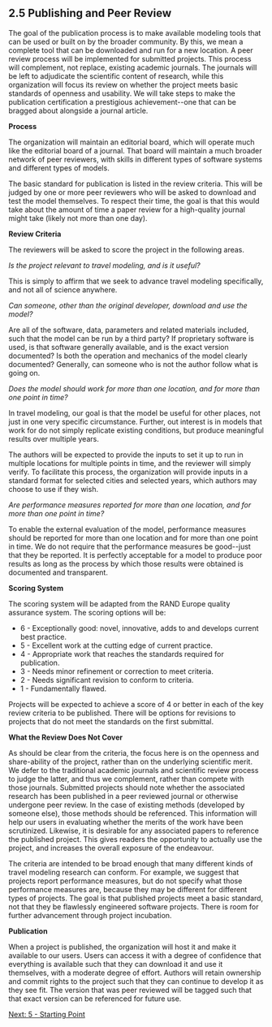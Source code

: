 ## 2.5	Publishing and Peer Review

The goal of the publication process is to make available modeling tools that can be used or built on by the broader community.  By this, we mean a complete tool that can be downloaded and run for a new location.  A peer review process will be implemented for submitted projects.  This process will complement, not replace, existing academic journals.  The journals will be left to adjudicate the scientific content of research, while this organization will focus its review on whether the project meets basic standards of openness and usability.  We will take steps to make the publication certification a prestigious achievement--one that can be bragged about alongside a journal article.  


**Process**

The organization will maintain an editorial board, which will operate much like the editorial board of a journal.  That board will maintain a much broader network of peer reviewers, with skills in different types of software systems and different types of models.  

The basic standard for publication is listed in the review criteria.  This will be judged by one or more peer reviewers who will be asked to download and test the model themselves.  To respect their time, the goal is that this would take about the amount of time a paper review for a high-quality journal might take (likely not more than one day).  


**Review Criteria**

The reviewers will be asked to score the project in the following areas.  

*Is the project relevant to travel modeling, and is it useful?* 

This is simply to affirm that we seek to advance travel modeling specifically, and not all of science anywhere. 

*Can someone, other than the original developer, download and use the model?*   

Are all of the software, data, parameters and related materials included, such that the model can be run by a third party?  If proprietary software is used, is that software generally available, and is the exact version documented?  Is both the operation and mechanics of the model clearly documented?  Generally, can someone who is not the author follow what is going on.  

*Does the model should work for more than one location, and for more than one point in time?*

In travel modeling, our goal is that the model be useful for other places, not just in one very specific circumstance.  Further, out interest is in models that work for do not simply replicate existing conditions, but produce meaningful results over multiple years.  

The authors will be expected to provide the inputs to set it up to run in multiple locations for multiple points in time, and the reviewer will simply verify.  To facilitate this process, the organization will provide inputs in a standard format for selected cities and selected years, which authors may choose to use if they wish.      

*Are performance measures reported for more than one location, and for more than one point in time?*

To enable the external evaluation of the model, performance measures should be reported for more than one location and for more than one point in time.  We do not require that the performance measures be good--just that they be reported.  It is perfectly acceptable for a model to produce poor results as long as the process by which those results were obtained is documented and transparent.  

**Scoring System**

The scoring system will be adapted from the RAND Europe quality assurance system.  The scoring options will be: 

* 6 - Exceptionally good: novel, innovative, adds to and develops current best practice. 
* 5 - Excellent work at the cutting edge of current practice. 
* 4 - Appropriate work that reaches the standards required for publication. 
* 3 - Needs minor refinement or correction to meet criteria. 
* 2 - Needs significant revision to conform to criteria. 
* 1 - Fundamentally flawed.  

Projects will be expected to achieve a score of 4 or better in each of the key review criteria to be published.  There will be options for revisions to projects that do not meet the standards on the first submittal.  

**What the Review Does Not Cover**

As should be clear from the criteria, the focus here is on the openness and share-ability of the project, rather than on the underlying scientific merit.  We defer to the traditional academic journals and scientific review process to judge the latter, and thus we complement, rather than compete with those journals.  Submitted projects should note whether the associated research has been published in a peer reviewed journal or otherwise undergone peer review.  In the case of existing methods (developed by someone else), those methods should be referenced.  This information will help our users in evaluating whether the merits of the work have been scrutinized.  Likewise, it is desirable for any associated papers to reference the published project.  This gives readers the opportunity to actually use the project, and increases the overall exposure of the endeavour.  

The criteria are intended to be broad enough that many different kinds of travel modeling research can conform.  For example, we suggest that projects report performance measures, but do not specify what those performance measures are, because they may be different for different types of projects.  The goal is that published projects meet a basic standard, not that they be flawlessly engineered software projects.  There is room for further advancement through project incubation.  

**Publication**

When a project is published, the organization will host it and make it available to our users.  Users can access it with a degree of confidence that everything is available such that they can download it and use it themselves, with a moderate degree of effort.  Authors will retain ownership and commit rights to the project such that they can continue to develop it as they see fit.  The version that was peer reviewed will be tagged such that that exact version can be referenced for future use.   

[Next: 5 - Starting Point](5-starting-point.md)  